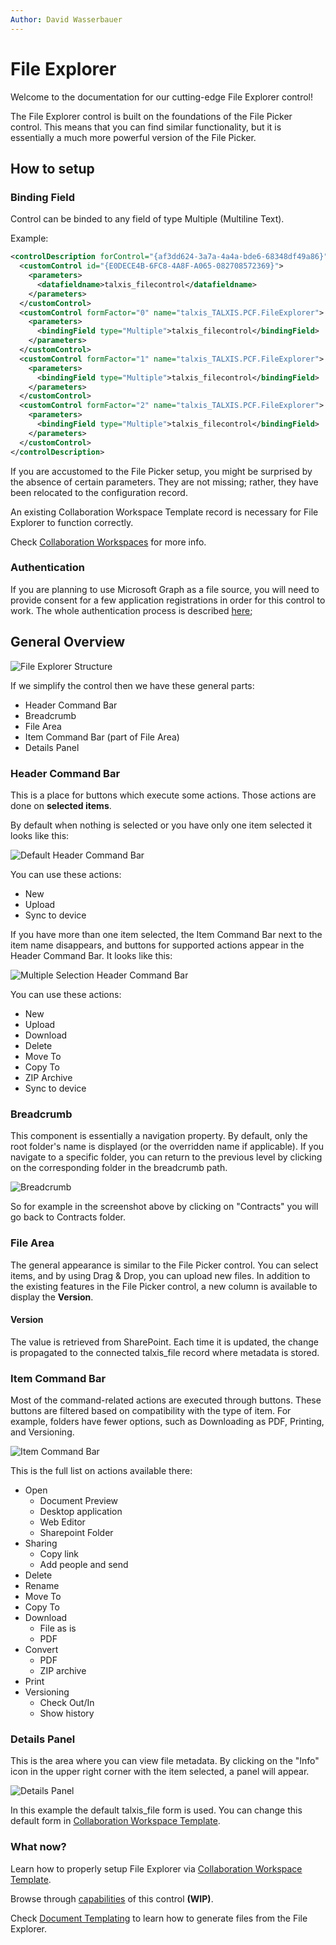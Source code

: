 ```yaml
---
Author: David Wasserbauer
---
```


# File Explorer

Welcome to the documentation for our cutting-edge File Explorer control! 

The File Explorer control is built on the foundations of the File Picker control. This means that you can find similar functionality, but it is essentially a much more powerful version of the File Picker.

## How to setup

### Binding Field
Control can be binded to any field of type Multiple (Multiline Text).

Example:

```xml
<controlDescription forControl="{af3dd624-3a7a-4a4a-bde6-68348df49a86}">
  <customControl id="{E0DECE4B-6FC8-4A8F-A065-082708572369}">
    <parameters>
      <datafieldname>talxis_filecontrol</datafieldname>
    </parameters>
  </customControl>
  <customControl formFactor="0" name="talxis_TALXIS.PCF.FileExplorer">
    <parameters>
      <bindingField type="Multiple">talxis_filecontrol</bindingField>
    </parameters>
  </customControl>
  <customControl formFactor="1" name="talxis_TALXIS.PCF.FileExplorer">
    <parameters>
      <bindingField type="Multiple">talxis_filecontrol</bindingField>
    </parameters>
  </customControl>
  <customControl formFactor="2" name="talxis_TALXIS.PCF.FileExplorer">
    <parameters>
      <bindingField type="Multiple">talxis_filecontrol</bindingField>
    </parameters>
  </customControl>
</controlDescription>
```

If you are accustomed to the File Picker setup, you might be surprised by the absence of certain parameters. They are not missing; rather, they have been relocated to the configuration record.

An existing Collaboration Workspace Template record is necessary for File Explorer to function correctly.

Check [Collaboration Workspaces](./collaborationworkspaces.md) for more info.

### Authentication
If you are planning to use Microsoft Graph as a file source, you will need to provide consent for a few application registrations in order for this control to work. The whole authentication process is described [here](/en/developer-guide/applications/controls/GeneralInformation/authentication/);

## General Overview

![File Explorer Structure](/.attachments/applications/Controls/FileExplorer/fileexplorer_overview.png)

If we simplify the control then we have these general parts:
- Header Command Bar
- Breadcrumb
- File Area
- Item Command Bar (part of File Area)
- Details Panel

### Header Command Bar

This is a place for buttons which execute some actions.
Those actions are done on **selected items**.

By default when nothing is selected or you have only one item selected it looks like this:

![Default Header Command Bar](/.attachments/applications/Controls/FileExplorer/fileexplorer_headercommandbar_default.png)

You can use these actions:
- New
- Upload
- Sync to device

If you have more than one item selected, the Item Command Bar next to the item name disappears, and buttons for supported actions appear in the Header Command Bar.
It looks like this:

![Multiple Selection Header Command Bar](/.attachments/applications/Controls/FileExplorer/fileexplorer_headercommandbar_multiple.png)

You can use these actions:
- New
- Upload
- Download
- Delete
- Move To
- Copy To
- ZIP Archive
- Sync to device

### Breadcrumb

This component is essentially a navigation property. By default, only the root folder's name is displayed (or the overridden name if applicable). If you navigate to a specific folder, you can return to the previous level by clicking on the corresponding folder in the breadcrumb path.

![Breadcrumb](/.attachments/applications/Controls/FileExplorer/fileexplorer_breadcrumb.png)

So for example in the screenshot above by clicking on "Contracts" you will go back to Contracts folder.

### File Area

The general appearance is similar to the File Picker control. You can select items, and by using Drag & Drop, you can upload new files. In addition to the existing features in the File Picker control, a new column is available to display the **Version**.

#### Version

The value is retrieved from SharePoint. Each time it is updated, the change is propagated to the connected talxis_file record where metadata is stored.

### Item Command Bar

Most of the command-related actions are executed through buttons. These buttons are filtered based on compatibility with the type of item. For example, folders have fewer options, such as Downloading as PDF, Printing, and Versioning.

![Item Command Bar](/.attachments/applications/Controls/FileExplorer/fileexplorer_itemheaderbar.png)

This is the full list on actions available there:
- Open
  - Document Preview
  - Desktop application
  - Web Editor
  - Sharepoint Folder
- Sharing
  - Copy link
  - Add people and send
- Delete
- Rename
- Move To
- Copy To
- Download
  - File as is
  - PDF
- Convert
  - PDF
  - ZIP archive
- Print
- Versioning
  - Check Out/In
  - Show history


### Details Panel

This is the area where you can view file metadata. By clicking on the "Info" icon in the upper right corner with the item selected, a panel will appear.

![Details Panel](/.attachments/applications/Controls/FileExplorer/fileexplorer_detailspanel.png)

In this example the default talxis_file form is used. You can change this default form in [Collaboration Workspace Template](./collaborationworkspaces.md).

### What now?

Learn how to properly setup File Explorer via [Collaboration Workspace Template](./collaborationworkspaces.md).

Browse through [capabilities](./actions.md) of this control **(WIP)**.

Check [Document Templating](./documenttemplating.md) to learn how to generate files from the File Explorer.

